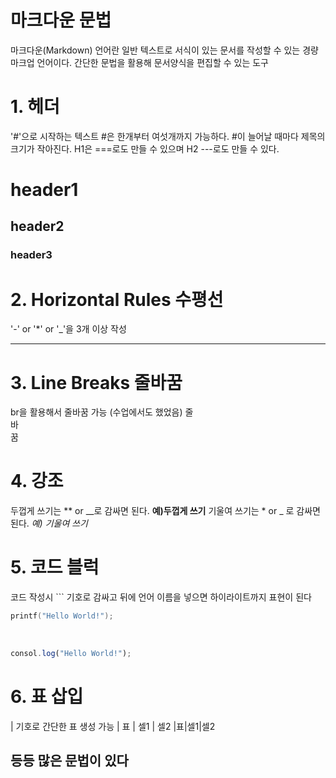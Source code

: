 # 마크다운 문법

마크다운(Markdown) 언어란 일반 텍스트로 서식이 있는 문서를 작성할 수 있는 경량 마크업 언어이다. 간단한 문법을 활용해 문서양식을 편집할 수 있는 도구

# 1. 헤더

'#'으로 시작하는 텍스트 #은 한개부터 여섯개까지 가능하다. #이 늘어날 때마다 제목의 크기가 작아진다. H1은 ===로도 만들 수 있으며 H2 ---로도 만들 수 있다.

# header1

## header2

### header3

# 2. Horizontal Rules 수평선

'\-' or '\*' or '\_'을 3개 이상 작성

---

# 3. Line Breaks 줄바꿈

br을 활용해서 줄바꿈 가능 (수업에서도 했었음)
줄<br>바<br>꿈<br>

# 4. 강조

두껍게 쓰기는 \*\* or \_\_로 감싸면 된다.
**예\)두껍게 쓰기**
기울여 쓰기는 \* or \_ 로 감싸면 된다.
_예\) 기울여 쓰기_

# 5. 코드 블럭

코드 작성시 \``` 기호로 감싸고 뒤에 언어 이름을 넣으면 하이라이트까지 표현이 된다

```c
printf("Hello World!");
```

<br>

```js
consol.log("Hello World!");
```

# 6. 표 삽입

\| 기호로 간단한 표 생성 가능 \| 표 \| 셀1 \| 셀2
|표|셀1|셀2

## 등등 많은 문법이 있다
